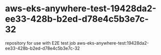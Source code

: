 # aws-eks-anywhere-test-19428da2-ee33-428b-b2ed-d78e4c5b3e7c-32
repository for use with E2E test job aws-eks-anywhere-test:19428da2-ee33-428b-b2ed-d78e4c5b3e7c-32
